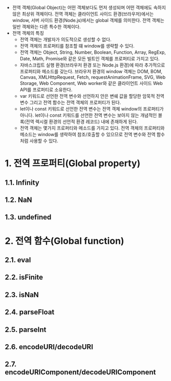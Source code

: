 - 전역 객체(Global Object)는 어떤 객체보다도 먼저 생성되며 어떤 객체에도 속하지 않은 최상위 객체이다. 전역 객체는 클라이언트 사이드 환경(브라우저)에서는 window, 서버 사이드 환경(Node.js)에서는 global 객체를 의미한다. 전역 객체는 일반 객체와는 다른 특수한 객체이다.
- 전역 객체의 특징
  - 전역 객체는 개발자가 의도적으로 생성할 수 없다.
  - 전역 객체의 프로퍼티를 참조할 떄 window를 생략할 수 있다.
  - 전역 객체는 Object, String, Number, Boolean, Function, Array, RegExp, Date, Math, Promise와 같은 모든 빌트인 객체를 프로퍼티로 가지고 있다.
  - 자바스크립트 실행 환경(브라우저 환경 또는 Node.js 환경)에 따라 추가적으로 프로퍼티와 메소드를 갖는다. 브라우저 환경의 window 객체는 DOM, BOM, Canvas, XMLHttpRequest, Fetch, requestAnimationFrame, SVG, Web Storage, Web Component, Web worker와 같은 클라이언트 사이드 Web API를 프로퍼티로 소유한다.
  - var 키워드로 선언한 전역 변수와 선언하지 안은 변쉐 값을 할당한 암묵적 전역 변수 그리고 전역 함수는 전역 객체의 프로퍼티가 된다.
  - let이나 const 키워드로 선언한 전역 변수는 전역 객체 window의 프로퍼티가 아니다. let이나 const 키워드를 선언한 전역 변수는 보아지 않는 개념적인 블록(전역 렉시컬 환경의 선언적 환경 레코드) 내에 존재하게 된다.
  - 전역 객체는 몇가지 프로퍼티와 메소드를 가지고 있다. 전역 객체의 프로퍼티와 메소드는 window를 생략하여 참조/호출할 수 있으므로 전역 변수와 전역 함수처럼 사용할 수 있다. 

# 1. 전역 프로퍼티(Global property)
## 1.1. Infinity
## 1.2. NaN
## 1.3. undefined

# 2. 전역 함수(Global function)
## 2.1. eval
## 2.2. isFinite
## 2.3. isNaN
## 2.4. parseFloat
## 2.5. parseInt
## 2.6. encodeURI/decodeURI
## 2.7. encodeURIComponent/decodeURIComponent
